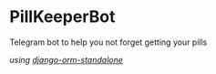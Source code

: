# PillKeeperBot
Telegram bot to help you not forget getting your pills

*using [django-orm-standalone](https://github.com/masnun/django-orm-standalone)*
